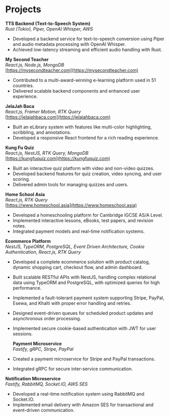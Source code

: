 # Projects

**TTS Backend (Text-to-Speech System)**  
_Rust (Tokio), Piper, OpenAI Whisper, AWS_

- Developed a backend service for text-to-speech conversion using Piper and audio metadata processing with OpenAI Whisper.
- Achieved low-latency streaming and efficient audio handling with Rust.

**My Second Teacher**  
_React.js, Node.js, MongoDB_  
[https://mysecondteacher.com](https://mysecondteacher.com)

- Contributed to a multi-award-winning e-learning platform used in 51 countries.
- Delivered scalable backend components and enhanced user experience.

**JelaJah Baca**  
_React.js, Framer Motion, RTK Query_  
[https://jelajahbaca.com](https://jelajahbaca.com)

- Built an eLibrary system with features like multi-color highlighting, scribbling, and annotations.
- Developed a responsive React frontend for a rich reading experience.

**Kung Fu Quiz**  
_React.js, NestJS, RTK Query, MongoDB_  
[https://kungfuquiz.com](https://kungfuquiz.com)

- Built an interactive quiz platform with video and non-video quizzes.
- Developed backend features for quiz creation, video syncing, and user scoring.
- Delivered admin tools for managing quizzes and users.

**Home School Asia**  
_React.js, RTK Query_  
[https://www.homeschool.asia](https://www.homeschool.asia)

- Developed a homeschooling platform for Cambridge IGCSE AS/A Level.
- Implemented interactive lessons, eBooks, test papers, and revision notes.
- Integrated payment models and real-time notification systems.

**Ecommerce Platform**  
_NestJS, TypeORM, PostgreSQL, Event Driven Architecture, Cookie Authentication, React.js, RTK Query_

- Developed a complete ecommerce solution with product catalog, dynamic shopping cart, checkout flow, and admin dashboard.
- Built scalable RESTful APIs with NestJS, handling complex relational data using TypeORM and PostgreSQL, with optimized queries for high performance.
- Implemented a fault-tolerant payment system supporting Stripe, PayPal, Esewa, and Khalti with proper error handling and retries.
- Designed event-driven queues for scheduled product updates and asynchronous order processing.
- Implemented secure cookie-based authentication with JWT for user sessions.

  **Payment Microservice**  
  _Fastify, gRPC, Stripe, PayPal_

- Created a payment microservice for Stripe and PayPal transactions.
- Integrated gRPC for secure inter-service communication.

**Notification Microservice**  
_Fastify, RabbitMQ, Socket.IO, AWS SES_

- Developed a real-time notification system using RabbitMQ and Socket.IO.
- Implemented email delivery with Amazon SES for transactional and event-driven communication.
